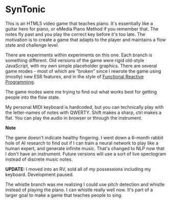 # SynTonic

This is an HTML5 video game that teaches piano.  It's essentially like a guitar hero for piano, or eMedia Piano Method if you remember that.  The notes fly past and you play the correct key before it's too late.  The motivation is to create a game that adapts to the player and maintains a flow state and challenge level.

There are experiments within experiments on this one.  Each branch is something different.  Old versions of the game were rigid old-style JavaScript, with my own simple placeholder graphics. There are several game modes - most of which are "broken" since I rewrote the game using (mostly) new ES6 features, and in the style of [Functional Reactive Programming](https://en.wikipedia.org/wiki/Functional_reactive_programming).

The game modes were me trying to find out what works best for getting people into the flow state.

My personal MIDI keyboard is hardcoded, but you can technically play with the letter-names of notes with QWERTY.  Shift makes a sharp, ctrl makes a flat. You can play the audio in browser or through the instrument.

**Note**

The game doesn't indicate healthy fingering.  I went down a 6-month rabbit hole of AI research to find out if I can train a neural network to play like a human expert, and generate infinite music.  That's changed to NLP now that I don't have an instrument. Future versions will use a sort of live spectogram instead of discrete music notes.


**UPDATE:** I moved into an RV, sold all of my possessions including my keyboard.  Development paused.

The whistle branch was me realizing I could use pitch detection and whistle instead of playing the piano. I can whistle really well now.  It's part of a larger goal to make a game that teaches people to sing.


